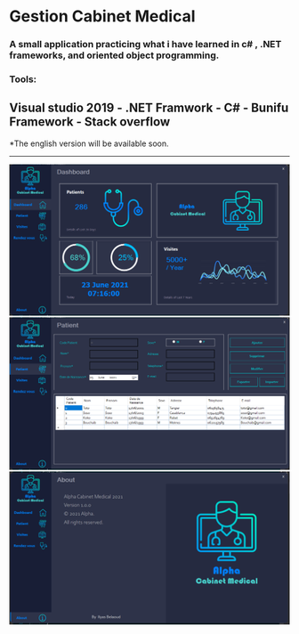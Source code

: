 # Gestion Cabinet Medical

### A small application practicing what i have learned in c# , .NET frameworks, and oriented object programming.<br/>
### Tools:
Visual studio 2019 - .NET Framwork - C# - Bunifu Framework - Stack overflow
---
*The english version will be available soon.

---
![](https://github.com/ilyasbelaoud/gestion-cabinet-medical/blob/master/images/1.PNG)
![](https://github.com/ilyasbelaoud/gestion-cabinet-medical/blob/master/images/2.PNG)
![](https://github.com/ilyasbelaoud/gestion-cabinet-medical/blob/master/images/3.PNG)



